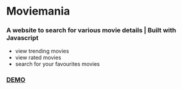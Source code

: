 # Moviemania
### A website to search for various movie details | Built with Javascript
- view trending movies
- view rated movies
- search for your favourites movies 
### [DEMO](https://abiola-farounbi.github.io/Moviemania/. )
